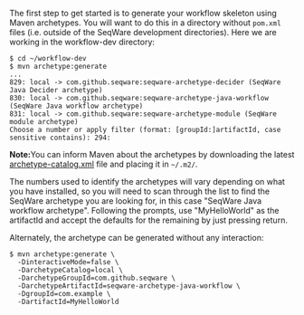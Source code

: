 The first step to get started is to generate your workflow skeleton using Maven 
archetypes. You will want to do this in a directory without `pom.xml` files (i.e. 
outside of the SeqWare development directories).  Here we are working in the workflow-dev directory: 

    $ cd ~/workflow-dev
    $ mvn archetype:generate
    ...
    829: local -> com.github.seqware:seqware-archetype-decider (SeqWare Java Decider archetype)
    830: local -> com.github.seqware:seqware-archetype-java-workflow (SeqWare Java workflow archetype)
    831: local -> com.github.seqware:seqware-archetype-module (SeqWare module archetype)
    Choose a number or apply filter (format: [groupId:]artifactId, case sensitive contains): 294: 

<p class="warning"><strong>Note:</strong>You can inform Maven about the archetypes by downloading the latest <a href="https://github.com/SeqWare/seqware/releases/download/<%= seqware_release_version %>/archetype-catalog.xml">archetype-catalog.xml</a> file and placing it in <code>~/.m2/</code>.</p>

The numbers used to identify  the archetypes will vary 
depending on what you have installed, so you will need to scan through the list 
to find the SeqWare archetype you are looking for, in this case "SeqWare Java workflow archetype".  Following the prompts, use "MyHelloWorld" as the artifactId and accept the defaults for the remaining by just pressing return.

Alternately, the archetype can be generated without any interaction:

    $ mvn archetype:generate \
      -DinteractiveMode=false \
      -DarchetypeCatalog=local \
      -DarchetypeGroupId=com.github.seqware \
      -DarchetypeArtifactId=seqware-archetype-java-workflow \
      -DgroupId=com.example \
      -DartifactId=MyHelloWorld